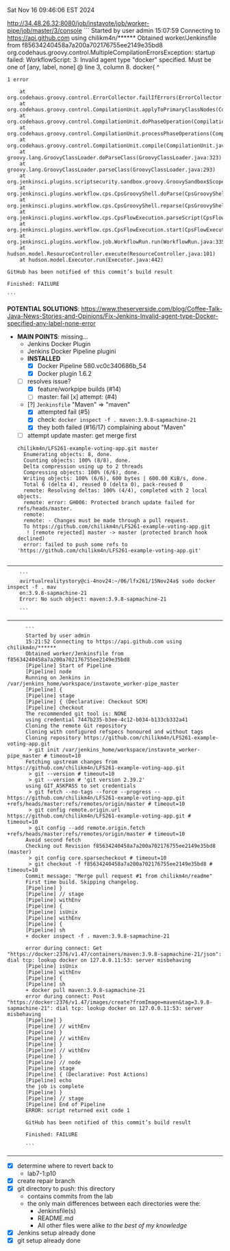Sat Nov 16 09:46:06 EST 2024

http://34.48.26.32:8080/job/instavote/job/worker-pipe/job/master/3/console
    ```
    Started by user admin
    15:07:59 Connecting to https://api.github.com using chilikm4n/******
    Obtained worker/Jenkinsfile from f85634240458a7a200a702176755ee2149e35bd8
    org.codehaus.groovy.control.MultipleCompilationErrorsException: startup failed:
    WorkflowScript: 3: Invalid agent type "docker" specified. Must be one of [any, label, none] @ line 3, column 8.
              docker{ 
              ^
    
    1 error
    
    	at org.codehaus.groovy.control.ErrorCollector.failIfErrors(ErrorCollector.java:309)
    	at org.codehaus.groovy.control.CompilationUnit.applyToPrimaryClassNodes(CompilationUnit.java:1107)
    	at org.codehaus.groovy.control.CompilationUnit.doPhaseOperation(CompilationUnit.java:624)
    	at org.codehaus.groovy.control.CompilationUnit.processPhaseOperations(CompilationUnit.java:602)
    	at org.codehaus.groovy.control.CompilationUnit.compile(CompilationUnit.java:579)
    	at groovy.lang.GroovyClassLoader.doParseClass(GroovyClassLoader.java:323)
    	at groovy.lang.GroovyClassLoader.parseClass(GroovyClassLoader.java:293)
    	at org.jenkinsci.plugins.scriptsecurity.sandbox.groovy.GroovySandbox$Scope.parse(GroovySandbox.java:163)
    	at org.jenkinsci.plugins.workflow.cps.CpsGroovyShell.doParse(CpsGroovyShell.java:190)
    	at org.jenkinsci.plugins.workflow.cps.CpsGroovyShell.reparse(CpsGroovyShell.java:175)
    	at org.jenkinsci.plugins.workflow.cps.CpsFlowExecution.parseScript(CpsFlowExecution.java:652)
    	at org.jenkinsci.plugins.workflow.cps.CpsFlowExecution.start(CpsFlowExecution.java:598)
    	at org.jenkinsci.plugins.workflow.job.WorkflowRun.run(WorkflowRun.java:335)
    	at hudson.model.ResourceController.execute(ResourceController.java:101)
    	at hudson.model.Executor.run(Executor.java:442)
    
    GitHub has been notified of this commit’s build result
    
    Finished: FAILURE
      
    ```
**POTENTIAL SOLUTIONS**:
https://www.theserverside.com/blog/Coffee-Talk-Java-News-Stories-and-Opinions/Fix-Jenkins-Invalid-agent-type-Docker-specified-any-label-none-error
  - **MAIN POINTS**: missing...
    - Jenkins Docker Plugin 
    - Jenkins Docker Pipeline plugini
    + **INSTALLED**
      - [x] Docker Pipeline 580.vc0c340686b_54
      - [x] Docker plugin 1.6.2
    + [ ] resolves issue?
      + [x] feature/workpipe builds (#14)
      - [ ] master: fail [x] attempt: (#4)
    + [?] `Jenkinsfile` "Maven" => "maven"
      - [x] attempted fail (#5)
      - [x] check: `docker inspect -f . maven:3.9.8-sapmachine-21`
      - [x] they both failed (#16/17) complaining about "Maven"
    - [ ] attempt update master: get merge first
    ```
    chilikm4n/LFS261-example-voting-app.git master
      Enumerating objects: 8, done.
      Counting objects: 100% (8/8), done.
      Delta compression using up to 2 threads
      Compressing objects: 100% (6/6), done.
      Writing objects: 100% (6/6), 600 bytes | 600.00 KiB/s, done.
      Total 6 (delta 4), reused 0 (delta 0), pack-reused 0
      remote: Resolving deltas: 100% (4/4), completed with 2 local objects.
      remote: error: GH006: Protected branch update failed for refs/heads/master.
      remote: 
      remote: - Changes must be made through a pull request.
      To https://github.com/chilikm4n/LFS261-example-voting-app.git
       ! [remote rejected] master -> master (protected branch hook declined)
      error: failed to push some refs to 'https://github.com/chilikm4n/LFS261-example-voting-app.git'
            
    ```

____
     
        ```
        avirtualrealitystory@ci-4nov24:~/06/lfx261/15Nov24a$ sudo docker inspect -f . mav
        en:3.9.8-sapmachine-21
        Error: No such object: maven:3.9.8-sapmachine-21
        
        ```
____

          ```
          Started by user admin
          15:21:52 Connecting to https://api.github.com using chilikm4n/******
          Obtained worker/Jenkinsfile from f85634240458a7a200a702176755ee2149e35bd8
          [Pipeline] Start of Pipeline
          [Pipeline] node
          Running on Jenkins in /var/jenkins_home/workspace/instavote_worker-pipe_master
          [Pipeline] {
          [Pipeline] stage
          [Pipeline] { (Declarative: Checkout SCM)
          [Pipeline] checkout
          The recommended git tool is: NONE
          using credential 7447b235-b3ee-4c12-b034-b133cb332a41
          Cloning the remote Git repository
          Cloning with configured refspecs honoured and without tags
          Cloning repository https://github.com/chilikm4n/LFS261-example-voting-app.git
           > git init /var/jenkins_home/workspace/instavote_worker-pipe_master # timeout=10
          Fetching upstream changes from https://github.com/chilikm4n/LFS261-example-voting-app.git
           > git --version # timeout=10
           > git --version # 'git version 2.39.2'
          using GIT_ASKPASS to set credentials 
           > git fetch --no-tags --force --progress -- https://github.com/chilikm4n/LFS261-example-voting-app.git +refs/heads/master:refs/remotes/origin/master # timeout=10
           > git config remote.origin.url https://github.com/chilikm4n/LFS261-example-voting-app.git # timeout=10
           > git config --add remote.origin.fetch +refs/heads/master:refs/remotes/origin/master # timeout=10
          Avoid second fetch
          Checking out Revision f85634240458a7a200a702176755ee2149e35bd8 (master)
           > git config core.sparsecheckout # timeout=10
           > git checkout -f f85634240458a7a200a702176755ee2149e35bd8 # timeout=10
          Commit message: "Merge pull request #1 from chilikm4n/readme"
          First time build. Skipping changelog.
          [Pipeline] }
          [Pipeline] // stage
          [Pipeline] withEnv
          [Pipeline] {
          [Pipeline] isUnix
          [Pipeline] withEnv
          [Pipeline] {
          [Pipeline] sh
          + docker inspect -f . maven:3.9.8-sapmachine-21
          
          error during connect: Get "https://docker:2376/v1.47/containers/maven:3.9.8-sapmachine-21/json": dial tcp: lookup docker on 127.0.0.11:53: server misbehaving
          [Pipeline] isUnix
          [Pipeline] withEnv
          [Pipeline] {
          [Pipeline] sh
          + docker pull maven:3.9.8-sapmachine-21
          error during connect: Post "https://docker:2376/v1.47/images/create?fromImage=maven&tag=3.9.8-sapmachine-21": dial tcp: lookup docker on 127.0.0.11:53: server misbehaving
          [Pipeline] }
          [Pipeline] // withEnv
          [Pipeline] }
          [Pipeline] // withEnv
          [Pipeline] }
          [Pipeline] // withEnv
          [Pipeline] }
          [Pipeline] // node
          [Pipeline] stage
          [Pipeline] { (Declarative: Post Actions)
          [Pipeline] echo
          the job is complete
          [Pipeline] }
          [Pipeline] // stage
          [Pipeline] End of Pipeline
          ERROR: script returned exit code 1
          
          GitHub has been notified of this commit’s build result
          
          Finished: FAILURE
            
          ```


____
+ [x] determine where to revert back to
  - lab7-1:p10
+ [x] create repair branch
+ [x] git directory to push: this directory
  - contains commits from the lab
  - the only main differences between each directories were the:
    - Jenkinsfile(s)
    - README.md 
    - All other files were alike
*to the best of my knowledge*
+ [x] Jenkins setup already done
+ [x] git setup already done
